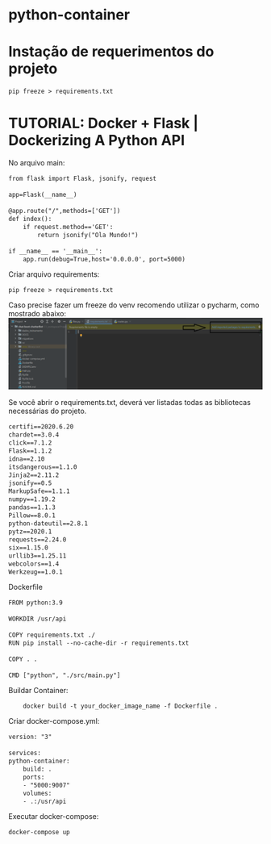# python-container

# Instação de requerimentos do projeto

    pip freeze > requirements.txt

# TUTORIAL: Docker + Flask | Dockerizing A Python API

No arquivo main:

    from flask import Flask, jsonify, request

    app=Flask(__name__)

    @app.route("/",methods=['GET'])
    def index():
        if request.method=='GET':
            return jsonify("Ola Mundo!")

    if __name__ == '__main__':
        app.run(debug=True,host='0.0.0.0', port=5000)

Criar arquivo requirements:

    pip freeze > requirements.txt

Caso precise fazer um freeze do venv recomendo utilizar o pycharm, como mostrado abaixo:
![](https://github.com/diegocholi/python-container/blob/main/IMGS_README/freeze%20em%20venv.PNG?raw=true)

Se você abrir o requirements.txt, deverá ver listadas todas as bibliotecas necessárias do projeto.

    certifi==2020.6.20
    chardet==3.0.4
    click==7.1.2
    Flask==1.1.2
    idna==2.10
    itsdangerous==1.1.0
    Jinja2==2.11.2
    jsonify==0.5
    MarkupSafe==1.1.1
    numpy==1.19.2
    pandas==1.1.3
    Pillow==8.0.1
    python-dateutil==2.8.1
    pytz==2020.1
    requests==2.24.0
    six==1.15.0
    urllib3==1.25.11
    webcolors==1.4
    Werkzeug==1.0.1

Dockerfile

    FROM python:3.9

    WORKDIR /usr/api

    COPY requirements.txt ./
    RUN pip install --no-cache-dir -r requirements.txt

    COPY . .

    CMD ["python", "./src/main.py"]

Buildar Container:

        docker build -t your_docker_image_name -f Dockerfile .

Criar docker-compose.yml:

    version: "3"

    services:
    python-container:
        build: .
        ports:
        - "5000:9007"
        volumes:
        - .:/usr/api

Executar docker-compose:

    docker-compose up

